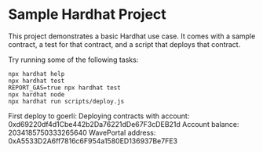 # Sample Hardhat Project

This project demonstrates a basic Hardhat use case. It comes with a sample contract, a test for that contract, and a script that deploys that contract.

Try running some of the following tasks:

```shell
npx hardhat help
npx hardhat test
REPORT_GAS=true npx hardhat test
npx hardhat node
npx hardhat run scripts/deploy.js
```

First deploy to goerli:
Deploying contracts with account:  0xd69220df4d1Cbe442b2Da76221dDe67F3cDEB21d
Account balance:  2034185750333265640
WavePortal address:  0xA5533D2A6ff7816c6F954a1580ED136937Be7FE3




